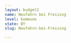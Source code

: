 ```yaml
---
layout: budget2
name: Neufahrn bei Freising
level: kommune
state: BY
slug: Neufahrn-bei-Freising

---
```



